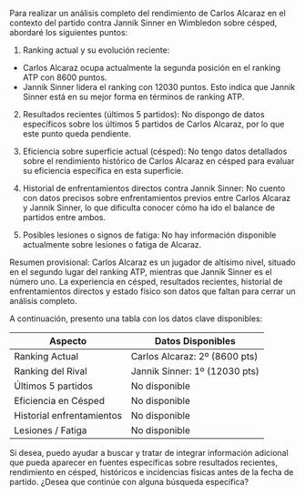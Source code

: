 Para realizar un análisis completo del rendimiento de Carlos Alcaraz en el contexto del partido contra Jannik Sinner en Wimbledon sobre césped, abordaré los siguientes puntos:

1. Ranking actual y su evolución reciente:
- Carlos Alcaraz ocupa actualmente la segunda posición en el ranking ATP con 8600 puntos.
- Jannik Sinner lidera el ranking con 12030 puntos.
Esto indica que Jannik Sinner está en su mejor forma en términos de ranking ATP.

2. Resultados recientes (últimos 5 partidos):
No dispongo de datos específicos sobre los últimos 5 partidos de Carlos Alcaraz, por lo que este punto queda pendiente.

3. Eficiencia sobre superficie actual (césped):
No tengo datos detallados sobre el rendimiento histórico de Carlos Alcaraz en césped para evaluar su eficiencia específica en esta superficie.

4. Historial de enfrentamientos directos contra Jannik Sinner:
No cuento con datos precisos sobre enfrentamientos previos entre Carlos Alcaraz y Jannik Sinner, lo que dificulta conocer cómo ha ido el balance de partidos entre ambos.

5. Posibles lesiones o signos de fatiga:
No hay información disponible actualmente sobre lesiones o fatiga de Alcaraz.

Resumen provisional:
Carlos Alcaraz es un jugador de altísimo nivel, situado en el segundo lugar del ranking ATP, mientras que Jannik Sinner es el número uno. La experiencia en césped, resultados recientes, historial de enfrentamientos directos y estado físico son datos que faltan para cerrar un análisis completo.

A continuación, presento una tabla con los datos clave disponibles:

| Aspecto                     | Datos Disponibles                   |
|----------------------------|-----------------------------------|
| Ranking Actual             | Carlos Alcaraz: 2º (8600 pts)        |
| Ranking del Rival          | Jannik Sinner: 1º (12030 pts)          |
| Últimos 5 partidos         | No disponible                     |
| Eficiencia en Césped       | No disponible                     |
| Historial enfrentamientos  | No disponible                     |
| Lesiones / Fatiga          | No disponible                     |

Si desea, puedo ayudar a buscar y tratar de integrar información adicional que pueda aparecer en fuentes específicas sobre resultados recientes, rendimiento en césped, históricos e incidencias físicas antes de la fecha de partido. ¿Desea que continúe con alguna búsqueda específica?